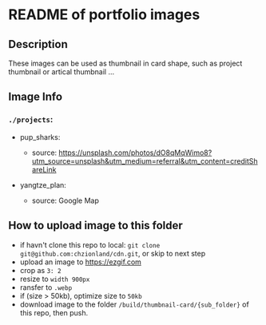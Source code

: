 # README of portfolio images

## Description

These images can be used as thumbnail in card shape, such as project thumbnail or artical thumbnail ...

## Image Info

### `./projects`:
- pup_sharks:
  - source: <https://unsplash.com/photos/dO8qMqWimo8?utm_source=unsplash&utm_medium=referral&utm_content=creditShareLink>

- yangtze_plan:
  - source: Google Map

## How to upload image to this folder

- if havn't clone this repo to local: `git clone git@github.com:chzionland/cdn.git`, or skip to next step
- upload an image to <https://ezgif.com>
- crop as `3: 2`
- resize to `width 900px`
- ransfer to `.webp`
- if (size > 50kb), optimize size to `50kb`
- download image to the folder `/build/thumbnail-card/{sub_folder}` of this repo, then push.